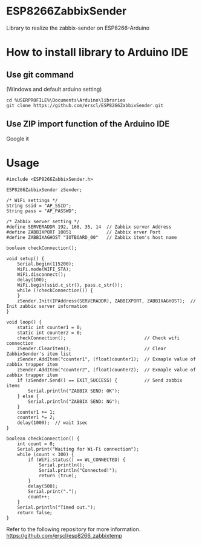 # ESP8266ZabbixSender
Library to realize the zabbix-sender on ESP8266-Arduino

# How to install library to Arduino IDE
## Use git command
(Windows and default arduino setting)

    cd %USERPROFILE%\Documents\Arduino\libraries
    git clone https://github.com/erscl/ESP8266ZabbixSender.git
## Use ZIP import function of the Arduino IDE
Google it

# Usage
    #include <ESP8266ZabbixSender.h>
    
    ESP8266ZabbixSender zSender;
    
    /* WiFi settings */
    String ssid = "AP_SSID";
    String pass = "AP_PASSWD";
    
    /* Zabbix server setting */
    #define SERVERADDR 192, 168, 35, 14  // Zabbix server Address
    #define ZABBIXPORT 10051			 // Zabbix erver Port
    #define ZABBIXAGHOST "IOTBOARD_00"   // Zabbix item's host name
    
    boolean checkConnection();
    
    void setup() {
    	Serial.begin(115200);
    	WiFi.mode(WIFI_STA);
    	WiFi.disconnect();
    	delay(100);
    	WiFi.begin(ssid.c_str(), pass.c_str());
    	while (!checkConnection()) {
    	}
    	zSender.Init(IPAddress(SERVERADDR), ZABBIXPORT, ZABBIXAGHOST);  // Init zabbix server information
    }
    
    void loop() {
    	static int counter1 = 0;
    	static int counter2 = 0;
    	checkConnection();							   // Check wifi connection
    	zSender.ClearItem();						   // Clear ZabbixSender's item list
    	zSender.AddItem("counter1", (float)counter1);  // Exmaple value of zabbix trapper item
    	zSender.AddItem("counter2", (float)counter2);  // Exmaple value of zabbix trapper item
    	if (zSender.Send() == EXIT_SUCCESS) {		   // Send zabbix items
    		Serial.println("ZABBIX SEND: OK");
    	} else {
    		Serial.println("ZABBIX SEND: NG");
    	}
    	counter1 += 1;
    	counter1 *= 2;
    	delay(1000);  // wait 1sec
    }
    
    boolean checkConnection() {
    	int count = 0;
    	Serial.print("Waiting for Wi-Fi connection");
    	while (count < 300) {
    		if (WiFi.status() == WL_CONNECTED) {
    			Serial.println();
    			Serial.println("Connected!");
    			return (true);
    		}
    		delay(500);
    		Serial.print(".");
    		count++;
    	}
    	Serial.println("Timed out.");
    	return false;
    }

Refer to the following repository for more information.  
https://github.com/erscl/esp8266_zabbixtemp
